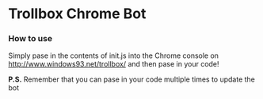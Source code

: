 # Trollbox Chrome Bot
### How to use
Simply pase in the contents of init.js into the Chrome console on http://www.windows93.net/trollbox/ and then pase in your code!

**P.S.** Remember that you can pase in your code multiple times to update the bot
